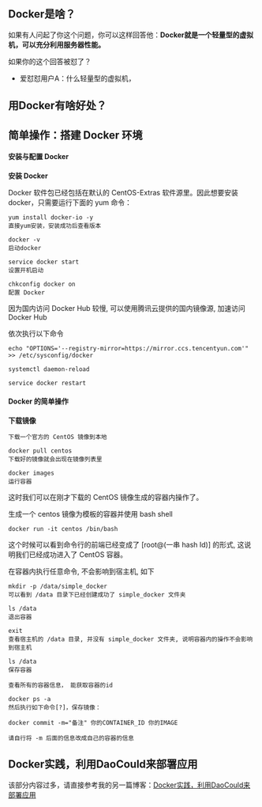 ## **Docker是啥？**
如果有人问起了你这个问题，你可以这样回答他：**Docker就是一个轻量型的虚拟机，可以充分利用服务器性能。**

如果你的这个回答被怼了？

* 爱怼怼用户A：什么轻量型的虚拟机，

## **用Docker有啥好处？**

## **简单操作：搭建 Docker 环境**

#### **安装与配置 Docker**

**安装 Docker**

Docker 软件包已经包括在默认的 CentOS-Extras 软件源里。因此想要安装 docker，只需要运行下面的 yum 命令：

```
yum install docker-io -y
直接yum安装，安装成功后查看版本

docker -v
启动docker

service docker start
设置开机启动

chkconfig docker on
配置 Docker
```

因为国内访问 Docker Hub 较慢, 可以使用腾讯云提供的国内镜像源, 加速访问 Docker Hub

依次执行以下命令

```
echo "OPTIONS='--registry-mirror=https://mirror.ccs.tencentyun.com'" >> /etc/sysconfig/docker

systemctl daemon-reload

service docker restart
```

#### **Docker 的简单操作**

**下载镜像**

```
下载一个官方的 CentOS 镜像到本地

docker pull centos
下载好的镜像就会出现在镜像列表里

docker images
运行容器
```

这时我们可以在刚才下载的 CentOS 镜像生成的容器内操作了。

生成一个 centos 镜像为模板的容器并使用 bash shell

```
docker run -it centos /bin/bash
```

这个时候可以看到命令行的前端已经变成了 [root@(一串 hash Id)] 的形式, 这说明我们已经成功进入了 CentOS 容器。

在容器内执行任意命令, 不会影响到宿主机, 如下

```
mkdir -p /data/simple_docker
可以看到 /data 目录下已经创建成功了 simple_docker 文件夹

ls /data
退出容器

exit
查看宿主机的 /data 目录, 并没有 simple_docker 文件夹, 说明容器内的操作不会影响到宿主机

ls /data
保存容器

查看所有的容器信息， 能获取容器的id

docker ps -a
然后执行如下命令[?]，保存镜像：

docker commit -m="备注" 你的CONTAINER_ID 你的IMAGE

请自行将 -m 后面的信息改成自己的容器的信息
```

## **Docker实践，利用DaoCould来部署应用**

该部分内容过多，请直接参考我的另一篇博客：[Docker实践，利用DaoCould来部署应用]()
